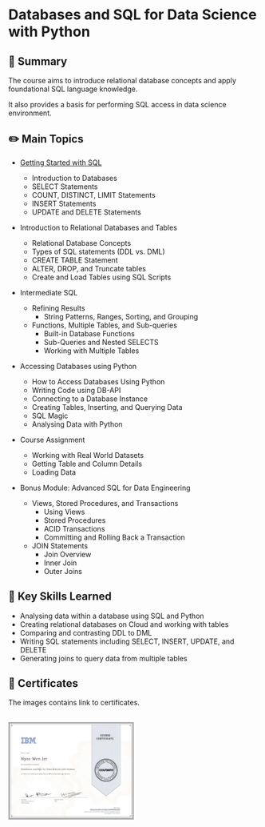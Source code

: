 # Databases and SQL for Data Science with Python

## 📌 Summary
The course aims to introduce relational database concepts and apply foundational SQL language knowledge. 

It also provides a basis for performing SQL access in data science environment. 

## ✏️ Main Topics
- <a href="./01. Getting Started with SQL/"><p>Getting Started with SQL</p></a>
  - Introduction to Databases
  - SELECT Statements
  - COUNT, DISTINCT, LIMIT Statements
  - INSERT Statements
  - UPDATE and DELETE Statements
- <a href="./02. Introduction to Relational Databases and Tables/"></a><p>Introduction to Relational Databases and Tables </p>
  - Relational Database Concepts
  - Types of SQL statements (DDL vs. DML)
  - CREATE TABLE Statement
  - ALTER, DROP, and Truncate tables
  - Create and Load Tables using SQL Scripts
- <a href="./03. Intermediate SQL/"></a><p>Intermediate SQL </p>
  - Refining Results
    - String Patterns, Ranges, Sorting, and Grouping
  - Functions, Multiple Tables, and Sub-queries
    - Built-in Database Functions
    - Sub-Queries and Nested SELECTS
    - Working with Multiple Tables
- <a href="./04. Accessing Databases using Python/"></a><p>Accessing Databases using Python </p>
  - How to Access Databases Using Python
  - Writing Code using DB-API
  - Connecting to a Database Instance
  - Creating Tables, Inserting, and Querying Data
  - SQL Magic
  - Analysing Data with Python
- <a href="./05. Course Assignment/"></a><p>Course Assignment </p>
  - Working with Real World Datasets
  - Getting Table and Column Details
  - Loading Data
- <a href="./06. Bonus Module - Advanced SQL for Data Engineering/"></a><p>Bonus Module: Advanced SQL for Data Engineering </p>
  - Views, Stored Procedures, and Transactions
    - Using Views
    - Stored Procedures
    - ACID Transactions
    - Committing and Rolling Back a Transaction
  - JOIN Statements
    - Join Overview
    - Inner Join
    - Outer Joins

## 🎯 Key Skills Learned
- Analysing data within a database using SQL and Python
- Creating relational databases on Cloud and working with tables
- Comparing and contrasting DDL to DML
- Writing SQL statements including SELECT, INSERT, UPDATE, and DELETE
- Generating joins to query data from multiple tables

## 🏅 Certificates
The images contains link to certificates.
 <br/><br/> 
 
<p float="left">
  <a href="https://www.coursera.org/account/accomplishments/verify/SPYRSYWZ75DC">
      <img src="./Images/Coursera SPYRSYWZ75DC.jpg" alt="IBM certification" width="50%" height="50%" />
  </a>
</p>
